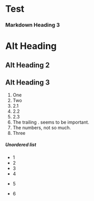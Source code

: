 # Test
### Markdown Heading 3

Alt Heading
===========

Alt Heading 2
-------------

Alt Heading 3
--------

1. One
2. Two
  1. 2.1
  2. 2.2
  3. 2.3
  4. The trailing . seems to be important.
  69. The numbers, not so much.
3. Three

##### Unordered list

* 1
* 2
* 3
* 4
+ 5
- 6
